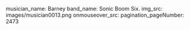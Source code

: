 musician_name: Barney
band_name: Sonic Boom Six.
img_src: images/musician0013.png
onmouseover_src: 
pagination_pageNumber: 2473